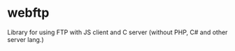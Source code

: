 # webftp
Library for using FTP with JS client and C server (without PHP, C# and other server lang.)
